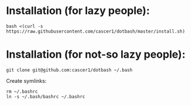 # Installation (for lazy people):

    bash <(curl -s https://raw.githubusercontent.com/cascer1/dotbash/master/install.sh)

# Installation (for not-so lazy people):

    git clone git@github.com:cascer1/dotbash ~/.bash

Create symlinks:

    rm ~/.bashrc
    ln -s ~/.bash/bashrc ~/.bashrc

